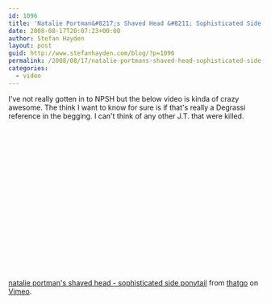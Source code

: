 ```yaml
---
id: 1096
title: 'Natalie Portman&#8217;s Shaved Head &#8211; Sophisticated Side Ponytail'
date: 2008-08-17T20:07:23+00:00
author: Stefan Hayden
layout: post
guid: http://www.stefanhayden.com/blog/?p=1096
permalink: /2008/08/17/natalie-portmans-shaved-head-sophisticated-side-ponytail/
categories:
  - video
---
```

I've not really gotten in to NPSH but the below video is kinda of crazy awesome. The think I want to know for sure is if that's really a Degrassi reference in the begging. I can't think of any other J.T. that were killed.

<object width="400" height="300">	<param name="allowfullscreen" value="true" />	<param name="allowscriptaccess" value="always" />	<param name="movie" value="http://www.vimeo.com/moogaloop.swf?clip_id=1507417&amp;server=www.vimeo.com&amp;show_title=1&amp;show_byline=1&amp;show_portrait=0&amp;color=&amp;fullscreen=1" />	<embed src="http://www.vimeo.com/moogaloop.swf?clip_id=1507417&amp;server=www.vimeo.com&amp;show_title=1&amp;show_byline=1&amp;show_portrait=0&amp;color=&amp;fullscreen=1" type="application/x-shockwave-flash" allowfullscreen="true" allowscriptaccess="always" width="400" height="300"></embed></object><br /><a href="http://www.vimeo.com/1507417?pg=embed&amp;sec=1507417">natalie portman's shaved head - sophisticated side ponytail</a> from <a href="http://www.vimeo.com/thatgo?pg=embed&amp;sec=1507417">thatgo</a> on <a href="http://vimeo.com?pg=embed&amp;sec=1507417">Vimeo</a>.